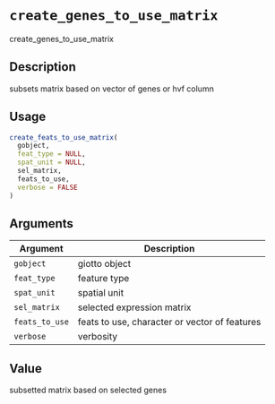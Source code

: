 # `create_genes_to_use_matrix`

create_genes_to_use_matrix


## Description

subsets matrix based on vector of genes or hvf column


## Usage

```r
create_feats_to_use_matrix(
  gobject,
  feat_type = NULL,
  spat_unit = NULL,
  sel_matrix,
  feats_to_use,
  verbose = FALSE
)
```


## Arguments

Argument      |Description
------------- |----------------
`gobject`     |     giotto object
`feat_type`     |     feature type
`spat_unit`     |     spatial unit
`sel_matrix`     |     selected expression matrix
`feats_to_use`     |     feats to use, character or vector of features
`verbose`     |     verbosity


## Value

subsetted matrix based on selected genes


